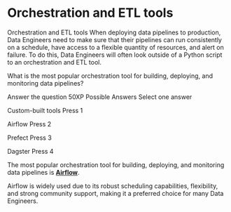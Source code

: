 # Orchestration and ETL tools

Orchestration and ETL tools
When deploying data pipelines to production, Data Engineers need to make sure that their pipelines can run consistently on a schedule, have access to a flexible quantity of resources, and alert on failure. To do this, Data Engineers will often look outside of a Python script to an orchestration and ETL tool.

What is the most popular orchestration tool for building, deploying, and monitoring data pipelines?

Answer the question
50XP
Possible Answers
Select one answer

Custom-built tools
Press
1

Airflow
Press
2

Prefect
Press
3

Dagster
Press
4

The most popular orchestration tool for building, deploying, and monitoring data pipelines is **[Airflow](https://airflow.apache.org/)**. 

Airflow is widely used due to its robust scheduling capabilities, flexibility, and strong community support, making it a preferred choice for many Data Engineers.
        